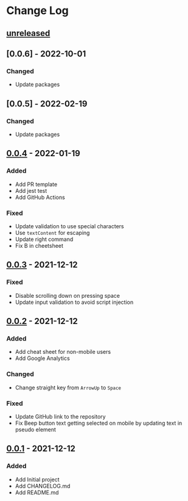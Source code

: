 # Change Log

## [unreleased]

## [0.0.6] - 2022-10-01

### Changed

- Update packages

## [0.0.5] - 2022-02-19

### Changed

- Update packages

## [0.0.4] - 2022-01-19

### Added

- Add PR template
- Add jest test
- Add GitHub Actions

### Fixed

- Update validation to use special characters
- Use `textContent` for escaping
- Update right command
- Fix B in cheetsheet

## [0.0.3] - 2021-12-12

### Fixed

- Disable scrolling down on pressing space
- Update input validation to avoid script injection

## [0.0.2] - 2021-12-12

### Added

- Add cheat sheet for non-mobile users
- Add Google Analytics

### Changed

- Change straight key from `ArrowUp` to `Space`

### Fixed

- Update GitHub link to the repository
- Fix Beep button text getting selected on mobile by updating text in pseudo element

## [0.0.1] - 2021-12-12

### Added

- Add Initial project
- Add CHANGELOG.md
- Add README.md

[unreleased]: https://github.com/shyamajp/cw-chat/compare/v0.0.4...HEAD
[0.0.4]: https://github.com/shyamajp/cw-chat/compare/v0.0.3...v0.0.4
[0.0.3]: https://github.com/shyamajp/cw-chat/compare/v0.0.2...v0.0.3
[0.0.2]: https://github.com/shyamajp/cw-chat/compare/v0.0.1...v0.0.2
[0.0.1]: https://github.com/shyamajp/cw-chat/releases/tag/v0.0.1
